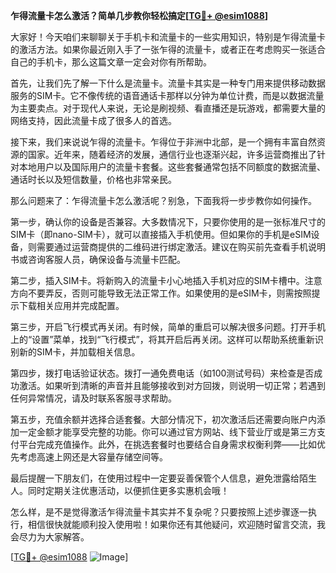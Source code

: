 **乍得流量卡怎么激活？简单几步教你轻松搞定[[TG💪+ @esim1088](https://t.me/s/esim1088)]**

大家好！今天咱们来聊聊关于手机卡和流量卡的一些实用知识，特别是乍得流量卡的激活方法。如果你最近刚入手了一张乍得的流量卡，或者正在考虑购买一张适合自己的手机卡，那么这篇文章一定会对你有所帮助。

首先，让我们先了解一下什么是流量卡。流量卡其实是一种专门用来提供移动数据服务的SIM卡。它不像传统的语音通话卡那样以分钟为单位计费，而是以数据流量为主要卖点。对于现代人来说，无论是刷视频、看直播还是玩游戏，都需要大量的网络支持，因此流量卡成了很多人的首选。

接下来，我们来说说乍得的流量卡。乍得位于非洲中北部，是一个拥有丰富自然资源的国家。近年来，随着经济的发展，通信行业也逐渐兴起，许多运营商推出了针对本地用户以及国际用户的流量卡套餐。这些套餐通常包括不同额度的数据流量、通话时长以及短信数量，价格也非常亲民。

那么问题来了：乍得流量卡怎么激活呢？别急，下面我将一步步教你如何操作。

第一步，确认你的设备是否兼容。大多数情况下，只要你使用的是一张标准尺寸的SIM卡（即nano-SIM卡），就可以直接插入手机使用。但如果你的手机是eSIM设备，则需要通过运营商提供的二维码进行绑定激活。建议在购买前先查看手机说明书或咨询客服人员，确保设备与流量卡匹配。

第二步，插入SIM卡。将新购入的流量卡小心地插入手机对应的SIM卡槽中。注意方向不要弄反，否则可能导致无法正常工作。如果使用的是eSIM卡，则需按照提示下载相关应用并完成配置。

第三步，开启飞行模式再关闭。有时候，简单的重启可以解决很多问题。打开手机上的“设置”菜单，找到“飞行模式”，将其开启后再关闭。这样可以帮助系统重新识别新的SIM卡，并加载相关信息。

第四步，拨打电话验证状态。拨打一通免费电话（如100测试号码）来检查是否成功激活。如果听到清晰的声音并且能够接收到对方回拨，则说明一切正常；若遇到任何异常情况，请及时联系客服寻求帮助。

第五步，充值余额并选择合适套餐。大部分情况下，初次激活后还需要向账户内添加一定金额才能享受完整的功能。你可以通过官方网站、线下营业厅或是第三方支付平台完成充值操作。此外，在挑选套餐时也要结合自身需求权衡利弊——比如优先考虑高速上网还是大容量存储空间等。

最后提醒一下朋友们，在使用过程中一定要妥善保管个人信息，避免泄露给陌生人。同时定期关注优惠活动，以便抓住更多实惠机会哦！

怎么样，是不是觉得激活乍得流量卡其实并不复杂呢？只要按照上述步骤逐一执行，相信很快就能顺利投入使用啦！如果你还有其他疑问，欢迎随时留言交流，我会尽力为大家解答。

[[TG💪+ @esim1088](https://t.me/s/esim1088) ![Image](https://i.postimg.cc/4NQfJmqS/Snipaste-2025-05-13-00-14-12.png)]